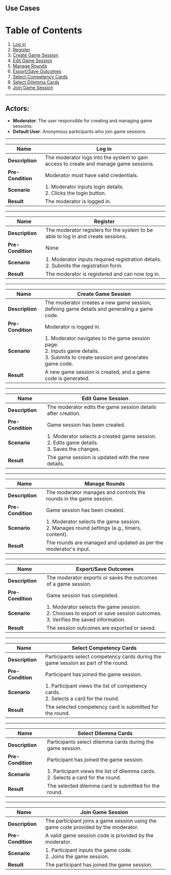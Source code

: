 ## Use Cases

# Table of Contents

1. [Log in](#log-in)
2. [Register](#register)
3. [Create Game Session](#create-game-session)
4. [Edit Game Session](#edit-game-session)
5. [Manage Rounds](#manage-rounds)
6. [Export/Save Outcomes](#exportsave-outcomes)
7. [Select Competency Cards](#select-competency-cards)
8. [Select Dilemma Cards](#select-dilemma-cards)
9. [Join Game Session](#join-game-session)

---

## Actors:
- **Moderator**: The user responsible for creating and managing game sessions.
- **Default User**: Anonymous participants who join game sessions.

---



| **Name**              | Log in                                             |
|-----------------------|----------------------------------------------------|
| **Description**       | The moderator logs into the system to gain access to create and manage game sessions. |
| **Pre-Condition**     | Moderator must have valid credentials.             |
| **Scenario**          | 1. Moderator inputs login details.<br>2. Clicks the login button. |
| **Result**            | The moderator is logged in.                        |

---

| **Name**              | Register                                           |
|-----------------------|----------------------------------------------------|
| **Description**       | The moderator registers for the system to be able to log in and create sessions. |
| **Pre-Condition**     | None                                               |
| **Scenario**          | 1. Moderator inputs required registration details.<br>2. Submits the registration form. |
| **Result**            | The moderator is registered and can now log in.    |

---

| **Name**              | Create Game Session                                |
|-----------------------|----------------------------------------------------|
| **Description**       | The moderator creates a new game session, defining game details and generating a game code. |
| **Pre-Condition**     | Moderator is logged in.                            |
| **Scenario**          | 1. Moderator navigates to the game session page.<br>2. Inputs game details.<br>3. Submits to create session and generates game code. |
| **Result**            | A new game session is created, and a game code is generated. |

---

| **Name**              | Edit Game Session                                  |
|-----------------------|----------------------------------------------------|
| **Description**       | The moderator edits the game session details after creation. |
| **Pre-Condition**     | Game session has been created.                     |
| **Scenario**          | 1. Moderator selects a created game session.<br>2. Edits game details.<br>3. Saves the changes. |
| **Result**            | The game session is updated with the new details.  |

---

| **Name**              | Manage Rounds                                      |
|-----------------------|----------------------------------------------------|
| **Description**       | The moderator manages and controls the rounds in the game session. |
| **Pre-Condition**     | Game session has been created.                     |
| **Scenario**          | 1. Moderator selects the game session.<br>2. Manages round settings (e.g., timers, content). |
| **Result**            | The rounds are managed and updated as per the moderator's input. |

---

| **Name**              | Export/Save Outcomes                               |
|-----------------------|----------------------------------------------------|
| **Description**       | The moderator exports or saves the outcomes of a game session. |
| **Pre-Condition**     | Game session has completed.                        |
| **Scenario**          | 1. Moderator selects the game session.<br>2. Chooses to export or save session outcomes.<br>3. Verifies the saved information. |
| **Result**            | The session outcomes are exported or saved.        |

---

| **Name**              | Select Competency Cards                            |
|-----------------------|----------------------------------------------------|
| **Description**       | Participants select competency cards during the game session as part of the round. |
| **Pre-Condition**     | Participant has joined the game session.           |
| **Scenario**          | 1. Participant views the list of competency cards.<br>2. Selects a card for the round. |
| **Result**            | The selected competency card is submitted for the round. |

---

| **Name**              | Select Dilemma Cards                               |
|-----------------------|----------------------------------------------------|
| **Description**       | Participants select dilemma cards during the game session. |
| **Pre-Condition**     | Participant has joined the game session.           |
| **Scenario**          | 1. Participant views the list of dilemma cards.<br>2. Selects a card for the round. |
| **Result**            | The selected dilemma card is submitted for the round. |

---

| **Name**              | Join Game Session                                  |
|-----------------------|----------------------------------------------------|
| **Description**       | The participant joins a game session using the game code provided by the moderator. |
| **Pre-Condition**     | A valid game session code is provided by the moderator. |
| **Scenario**          | 1. Participant inputs the game code.<br>2. Joins the game session. |
| **Result**            | The participant has joined the game session.       |
